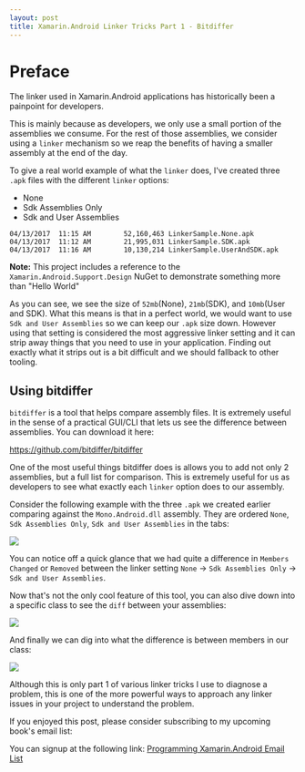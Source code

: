 ```yaml
---
layout: post
title: Xamarin.Android Linker Tricks Part 1 - Bitdiffer
---
```


# Preface

The linker used in Xamarin.Android applications has historically been a painpoint for developers.

This is mainly because as developers, we only use a small portion of the assemblies we consume. For the rest of those assemblies, we consider using a `linker` mechanism so we reap the benefits of having a smaller assembly at the end of the day.

To give a real world example of what the `linker` does, I've created three `.apk` files with the different `linker` options:

- None
- Sdk Assemblies Only
- Sdk and User Assemblies

```
04/13/2017  11:15 AM        52,160,463 LinkerSample.None.apk
04/13/2017  11:12 AM        21,995,031 LinkerSample.SDK.apk
04/13/2017  11:16 AM        10,130,214 LinkerSample.UserAndSDK.apk
```

**Note:** This project includes a reference to the `Xamarin.Android.Support.Design` NuGet to demonstrate something more than "Hello World"

As you can see, we see the size of `52mb`(None), `21mb`(SDK), and `10mb`(User and SDK). What this means is that in a perfect world, we would want to use `Sdk and User Assemblies` so we can keep our `.apk` size down. However using that setting is considered the most aggressive linker setting and it can strip away things that you need to use in your application. Finding out exactly what it strips out is a bit difficult and we should fallback to other tooling.

## Using bitdiffer

`bitdiffer` is a tool that helps compare assembly files. It is extremely useful in the sense of a practical GUI/CLI that lets us see the difference between assemblies. You can download it here:

<https://github.com/bitdiffer/bitdiffer>

One of the most useful things bitdiffer does is allows you to add not only 2 assemblies, but a full list for comparison. This is extremely useful for us as developers to see what exactly each `linker` option does to our assembly.

Consider the following example with the three `.apk` we created earlier comparing against the `Mono.Android.dll` assembly. They are ordered `None`, `Sdk Assemblies Only`, `Sdk and User Assemblies` in the tabs:

![](https://content.screencast.com/users/JDouglas2529/folders/Snagit/media/ce8db931-fb44-4338-8218-2a7b432403ec/04.13.2017-11.34.png)

You can notice off a quick glance that we had quite a difference in `Members Changed` or `Removed` between the linker setting `None` -> `Sdk Assemblies Only` -> `Sdk and User Assemblies`.

Now that's not the only cool feature of this tool, you can also dive down into a specific class to see the `diff` between your assemblies:

![](https://content.screencast.com/users/JDouglas2529/folders/Snagit/media/445fb42b-e0f5-455d-923d-07d626ebc409/04.13.2017-11.40.png)

And finally we can dig into what the difference is between members in our class:

![](https://content.screencast.com/users/JDouglas2529/folders/Snagit/media/c297819c-f32b-4eba-81f5-4f9b394b51d0/04.13.2017-11.44.png)

Although this is only part 1 of various linker tricks I use to diagnose a problem, this is one of the more powerful ways to approach any linker issues in your project to understand the problem.

If you enjoyed this post, please consider subscribing to my upcoming book's email list:

You can signup at the following link: [Programming Xamarin.Android Email List](http://eepurl.com/cz_fj1)
